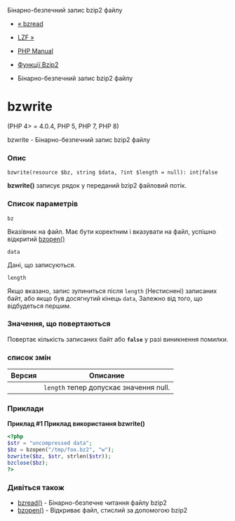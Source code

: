 Бінарно-безпечний запис bzip2 файлу

-   [« bzread](function.bzread.md)
    
-   [LZF »](book.lzf.md)
    
-   [PHP Manual](index.md)
    
-   [Функції Bzip2](ref.bzip2.md)
    
-   Бінарно-безпечний запис bzip2 файлу
    

# bzwrite

(PHP 4> = 4.0.4, PHP 5, PHP 7, PHP 8)

bzwrite - Бінарно-безпечний запис bzip2 файлу

### Опис

```methodsynopsis
bzwrite(resource $bz, string $data, ?int $length = null): int|false
```

**bzwrite()** записує рядок у переданий bzip2 файловий потік.

### Список параметрів

`bz`

Вказівник на файл. Має бути коректним і вказувати на файл, успішно відкритий [bzopen()](function.bzopen.md)

`data`

Дані, що записуються.

`length`

Якщо вказано, запис зупиниться після `length` (Нестиснені) записаних байт, або якщо був досягнутий кінець `data`, Залежно від того, що відбудеться першим.

### Значення, що повертаються

Повертає кількість записаних байт або **`false`** у разі виникнення помилки.

### список змін

| Версия | Описание |
| --- | --- |
|  | `length` тепер допускає значення null. |

### Приклади

**Приклад #1 Приклад використання **bzwrite()****

```php
<?php
$str = "uncompressed data";
$bz = bzopen("/tmp/foo.bz2", "w");
bzwrite($bz, $str, strlen($str));
bzclose($bz);
?>
```

### Дивіться також

-   [bzread()](function.bzread.md) - Бінарно-безпечне читання файлу bzip2
-   [bzopen()](function.bzopen.md) - Відкриває файл, стислий за допомогою bzip2